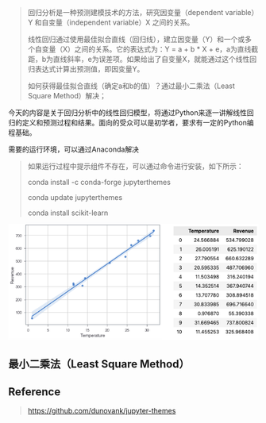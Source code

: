 > 回归分析是一种预测建模技术的方法，研究因变量（dependent variable）Y 和自变量（independent variable）X 之间的关系。
> 
> 线性回归通过使用最佳拟合直线（回归线），建立因变量（Y）和一个或多个自变量（X）之间的关系。它的表达式为：Y = a + b * X + e，a为直线截距，b为直线斜率，e为误差项。如果给出了自变量X，就能通过这个线性回归表达式计算出预测值，即因变量Y。
> 
> 如何获得最佳拟合直线（确定a和b的值）？通过最小二乘法（Least Square Method）解决；

今天的内容是关于回归分析中的线性回归模型，将通过Python来逐一讲解线性回归的定义和预测过程和结果。面向的受众可以是初学者，要求有一定的Python编程基础。

需要的运行环境，可以通过Anaconda解决

> 如果运行过程中提示组件不存在，可以通过命令进行安装，如下所示：
> 
> conda install -c conda-forge jupyterthemes
> 
> conda update jupyterthemes
>
> conda install scikit-learn
> 
![简单线性回归理论](images/Simple-Linear-Regression-Theory.png)

## 最小二乘法（Least Square Method）




## Reference

> https://github.com/dunovank/jupyter-themes